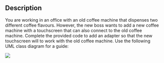 ## Description

You are working in an office with an old coffee machine that dispenses two different coffee flavours. However, the new boss wants to add a new coffee machine with a touchscreen that can also connect to the old coffee machine. Complete the provided code to add an adapter so that the new touchscreen will  to work with the old coffee machine. Use the following UML class diagram for a guide:

<img src="https://d3c33hcgiwev3.cloudfront.net/imageAssetProxy.v1/EANcIY5GEeeyYw4zrZ81PA_3be63826fcbfad26fbe1151a6717a35b_Diagrams-for-mooc---Adapter.png?expiry=1715472000000&hmac=fB8lIlNVUg9L5osk9S5TdXe2E22oi3CAngbAgMvOxLQ" />


